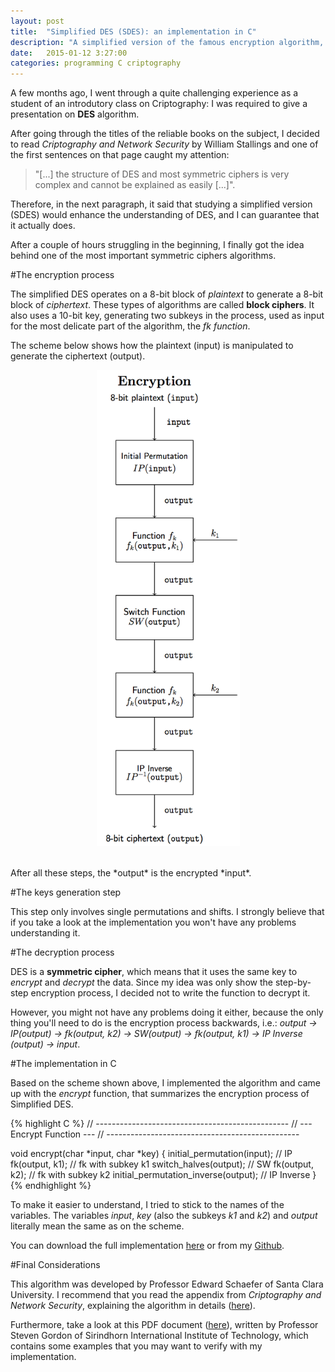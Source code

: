```yaml
---
layout: post
title:  "Simplified DES (SDES): an implementation in C"
description: "A simplified version of the famous encryption algorithm, DES."
date:   2015-01-12 3:27:00
categories: programming C criptography
---
```

A few months ago, I went through a quite challenging experience as a student of an introdutory class on Criptography: I was required to give a presentation on **DES** algorithm.

After going through the titles of the reliable books on the subject, I decided to read *Criptography and Network Security* by William Stallings and one of the first sentences on that page caught my attention: 

>"[...] the structure of DES and most symmetric ciphers is very complex and cannot be explained as easily [...]".

Therefore, in the next paragraph, it said that studying a simplified version (SDES) would enhance the understanding of DES, and I can guarantee that it actually does. 

After a couple of hours struggling in the beginning, I finally got the idea behind one of the most important symmetric ciphers algorithms.     

#The encryption process

The simplified DES operates on a 8-bit block of *plaintext* to generate a 8-bit block of *ciphertext*. These types of algorithms are called **block ciphers**. It also uses a 10-bit key, generating two subkeys in the process, used as input for the most delicate part of the algorithm, the *fk function*. <br>

The scheme below shows how the plaintext (input) is manipulated to generate the ciphertext (output).

<!-- <div style="text-align:center" markdown="1">  -->
<!-- ![Message Signal](http://tolribeiro.github.io/mywebsite/downloads/encryption.png "Simplified DES encryption scheme.") -->
<p style="text-align:center"><img src="./static/img/encryption.png" width="229" height="762" class="img-responsive center-block"/></p>

<!-- </div> -->
<br/>
After all these steps, the *output* is the encrypted *input*. 

#The keys generation step

This step only involves single permutations and shifts. I strongly believe that if you take a look at the implementation you won't have any problems understanding it.

#The decryption process

DES is a **symmetric cipher**, which means that it uses the same key to *encrypt* and *decrypt* the data. Since my idea was only show the step-by-step encryption process, I decided not to write the function to decrypt it. 

However, you might not have any problems doing it either, because the only thing you'll need to do is the encryption process backwards, i.e.: *output -> IP(output) -> fk(output, k2) -> SW(output) -> fk(output, k1) -> IP Inverse (output) -> input*.

#The implementation in C

Based on the scheme shown above, I implemented the algorithm and came up with the *encrypt* function, that summarizes the encryption process of Simplified DES.  

{% highlight C %}
// ------------------------------------------------
// ---            Encrypt Function   			---
// ------------------------------------------------

void encrypt(char *input, char *key)
{
	initial_permutation(input); // IP
	fk(output, k1); // fk with subkey k1
	switch_halves(output);	// SW
	fk(output, k2); // fk with subkey k2
	initial_permutation_inverse(output); // IP Inverse
}
{% endhighlight %}

To make it easier to understand, I tried to stick to the names of the variables. The variables *input*, *key* (also the subkeys *k1* and *k2*) and *output* literally mean the same as on the scheme.

You can download the full implementation <a href="http://tolribeiro.github.io/mywebsite/downloads/sdes.c" target="_blank">here</a> or from my <a href="http://github.com/tolribeiro/simplified-des" target="_blank">Github</a>.

#Final Considerations

This algorithm was developed by Professor Edward Schaefer of Santa Clara University. I recommend that you read the appendix from *Criptography and Network Security*, explaining the algorithm in details (<a href="http://mercury.webster.edu/aleshunas/COSC%205130/G-SDES.pdf" target="_blank">here</a>). 

Furthermore, take a look at this PDF document (<a href="http://ict.siit.tu.ac.th/~steven/css322y11s2/unprotected/CSS322Y11S2H01-DES-Examples.pdf" target="_blank">here</a>), written by Professor Steven Gordon of Sirindhorn International Institute of Technology, which contains some examples that you may want to verify with my implementation.
